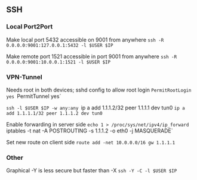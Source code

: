 ## SSH
### Local Port2Port
Make local port 5432 accessible on 9001 from anywhere
`ssh -R 0.0.0.0:9001:127.0.0.1:5432 -l $USER $IP`

Make remote port 1521 accessible in port 9001 from anywhere 
`ssh -R 0.0.0.0:9001:10.0.0.1:1521 -l $USER $IP`

### VPN-Tunnel
Needs root in both devices; sshd config to allow root login
`PermitRootLogin yes
`PermitTunnel yes`

`ssh -l $USER $IP -w any:any
`ip a add 1.1.1.2/32 peer 1.1.1.1 dev tun0
`ip a add 1.1.1.1/32 peer 1.1.1.2 dev tun0`

Enable forwarding in server side
`echo 1 > /proc/sys/net/ipv4/ip_forward
`iptables -t nat -A POSTROUTING -s 1.1.1.2 -o eth0 -j MASQUERADE`

Set new route on client side
`route add -net 10.0.0.0/16 gw 1.1.1.1`

### Other
Graphical
-Y is less secure but faster than -X
`ssh -Y -C -l $USER $IP`

